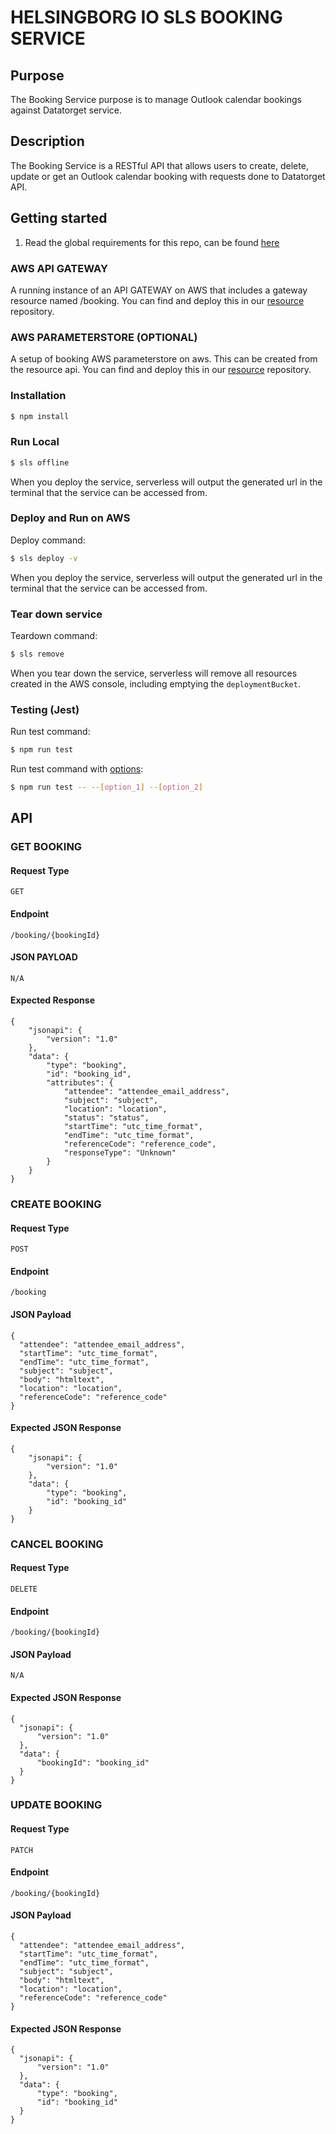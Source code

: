 # HELSINGBORG IO SLS BOOKING SERVICE

## Purpose

The Booking Service purpose is to manage Outlook calendar bookings against Datatorget service.

## Description

The Booking Service is a RESTful API that allows users to create, delete, update or get an Outlook calendar booking with requests
done to Datatorget API.

## Getting started

1. Read the global requirements for this repo, can be found [here](https://github.com/helsingborg-stad/helsingborg-io-sls-api/blob/dev/README.md)

### AWS API GATEWAY

A running instance of an API GATEWAY on AWS that includes a gateway resource named /booking. You can find and deploy this in our [resource](https://github.com/helsingborg-stad/helsingborg-io-sls-resources/tree/dev/services/gateway/resources/booking) repository.

### AWS PARAMETERSTORE (OPTIONAL)

A setup of booking AWS parameterstore on aws. This can be created from the resource api. You can find and deploy this in our [resource](https://github.com/helsingborg-stad/helsingborg-io-sls-resources/tree/dev/services/parameterStore) repository.

### Installation

```bash
$ npm install
```

### Run Local

```bash
$ sls offline
```

When you deploy the service, serverless will output the generated url in the terminal that the service can be accessed from.

### Deploy and Run on AWS

Deploy command:

```bash
$ sls deploy -v
```

When you deploy the service, serverless will output the generated url in the terminal that the service can be accessed from.

### Tear down service

Teardown command:

```bash
$ sls remove
```

When you tear down the service, serverless will remove all resources created in the AWS console, including emptying the `deploymentBucket`.

### Testing (Jest)

Run test command:

```bash
$ npm run test
```

Run test command with [options](https://jestjs.io/docs/cli#options):

```bash
$ npm run test -- --[option_1] --[option_2]
```

## API

### GET BOOKING

#### Request Type

`GET`

#### Endpoint

`/booking/{bookingId}`

#### JSON PAYLOAD

`N/A`

#### Expected Response

```
{
    "jsonapi": {
        "version": "1.0"
    },
    "data": {
        "type": "booking",
        "id": "booking_id",
        "attributes": {
            "attendee": "attendee_email_address",
            "subject": "subject",
            "location": "location",
            "status": "status",
            "startTime": "utc_time_format",
            "endTime": "utc_time_format",
            "referenceCode": "reference_code",
            "responseType": "Unknown"
        }
    }
}
```

### CREATE BOOKING

#### Request Type

`POST`

#### Endpoint

`/booking`

#### JSON Payload

```
{
  "attendee": "attendee_email_address",
  "startTime": "utc_time_format",
  "endTime": "utc_time_format",
  "subject": "subject",
  "body": "htmltext",
  "location": "location",
  "referenceCode": "reference_code"
}
```

#### Expected JSON Response

```
{
    "jsonapi": {
        "version": "1.0"
    },
    "data": {
        "type": "booking",
        "id": "booking_id"
    }
}
```
### CANCEL BOOKING

#### Request Type

`DELETE`

#### Endpoint

`/booking/{bookingId}`

#### JSON Payload

`N/A`

#### Expected JSON Response

```
{
  "jsonapi": {
      "version": "1.0"
  },
  "data": {
      "bookingId": "booking_id"
  }
}
```

### UPDATE BOOKING

#### Request Type

`PATCH`

#### Endpoint

`/booking/{bookingId}`

#### JSON Payload

```
{
  "attendee": "attendee_email_address",
  "startTime": "utc_time_format",
  "endTime": "utc_time_format",
  "subject": "subject",
  "body": "htmltext",
  "location": "location",
  "referenceCode": "reference_code"
}
```

#### Expected JSON Response

```
{
  "jsonapi": {
      "version": "1.0"
  },
  "data": {
      "type": "booking",
      "id": "booking_id"
  }
}
```

